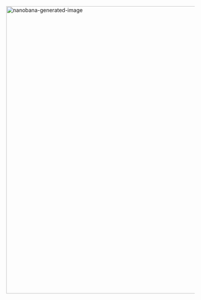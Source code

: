 <img width="1344" height="768" alt="nanobana-generated-image" src="https://github.com/user-attachments/assets/80e81ea0-06b4-40aa-aa08-5733d74bf373" />
